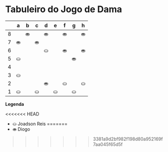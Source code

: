 # Tabuleiro do Jogo de Dama

|   | a | b | c | d | e | f | g | h |
|---|---|---|---|---|---|---|---|---|
| 8 |   |⛂ |   |⛂ |   | ⛂|   |⛂ |
| 7 | ⛂|   |⛂ |   |   |   |   |   |
| 6 |   |   |   | ⛀  |   | ⛂|   |⛂ |
| 5 |⛀ |   |  |   |   |   |⛂ |   |
| 4 |   |  |   |   |   |  |   |   |
| 3 |⛀ |   |   |   |   |   |   |   |
| 2 |   |   |   |⛂ |   | ⛀|   |⛀ |
| 1 |⛀ |   |⛀ |   |⛀  |  |⛀ |   |

**Legenda**

<<<<<<< HEAD
- ⛀ Joadson Reis
=======
- ⛂ Diogo
>>>>>>> 3381a9d2bf982f198d80a952169f7aa045f65d5f
